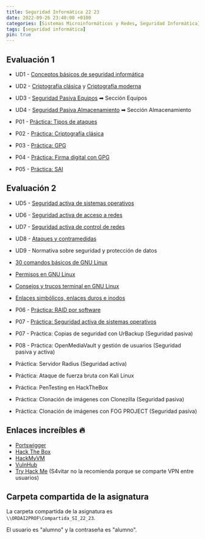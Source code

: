 ```yaml
---
title: Seguridad Informática 22 23
date: 2022-09-26 23:40:00 +0100
categories: [Sistemas Microinformáticos y Redes, Seguridad Informática]
tags: [seguridad informática]
pin: true
---
```


## Evaluación 1

- UD1 - [Conceptos básicos de seguridad informática](/posts/conceptos-basicos-seguridad-informatica/)
- UD2 - [Criptografía clásica](/posts/criptografia-clasica/) y [Criptografía moderna](/posts/criptografia-moderna/)
- UD3 - [Seguridad Pasiva Equipos](/posts/seguridad-pasiva/#equipos) ➡ Sección Equipos
- UD4 - [Seguridad Pasiva Almacenamiento](/posts/seguridad-pasiva/#almacenamiento) ➡ Sección Almacenamiento

- P01 - [Práctica: Tipos de ataques](/posts/practica-tipos-de-ataque/)
- P02 - [Práctica: Criptografía clásica](/posts/practica-criptografia-clasica/)
- P03 - [Práctica: GPG](/posts/practica-gpg/)
- P04 - [Práctica: Firma digital con GPG](/posts/practica-firma-digital-gpg/)
- P05 - [Práctica: SAI](/posts/practica-sai/)

## Evaluación 2

- UD5 - [Seguridad activa de sistemas operativos](/posts/seguridad-activa-sistemas-operativos)
- UD6 - [Seguridad activa de acceso a redes](/posts/seguridad-activa-acceso-redes/)
- UD7 - [Seguridad activa de control de redes](/posts/seguridad-activa-control-redes/)
- UD8 - [Ataques y contramedidas](/posts/ataques-contramedidas)
- UD9 - Normativa sobre seguridad y protección de datos

- [30 comandos básicos de GNU Linux](/posts/comandos-basicos-gnu-linux/)
- [Permisos en GNU Linux](/posts/permisos-gnu-linux/)
- [Consejos y trucos terminal en GNU Linux](/posts/trucos-terminal/)
- [Enlaces simbólicos, enlaces duros e inodos](/posts/teoria-inodos/)

- P06 - [Práctica: RAID por software](/posts/practica-raid/)
- P07 - [Práctica: Seguridad activa de sistemas operativos](/posts/practica-seguridad-activa-sistemas-operativos/)
- P07 - Práctica: Copias de seguridad con UrBackup  (Seguridad pasiva)
- P08 - Práctica: OpenMediaVault y gestión de usuarios (Seguridad pasiva y activa)
- Práctica: Servidor Radius (Seguridad activa)
- Práctica: Ataque de fuerza bruta con Kali Linux
- Práctica: PenTesting en HackTheBox

- Práctica: Clonación de imágenes con Clonezilla (Seguridad pasiva)
- Práctica: Clonación de imágenes con FOG PROJECT (Seguridad pasiva)

## Enlaces increíbles 🔥

- [Portswigger](https://portswigger.net/web-security/learning-path)
- [Hack The Box](https://www.hackthebox.com/)
- [HackMyVM](https://hackmyvm.eu/)
- [VulnHub](https://www.vulnhub.com/)
- [Try Hack Me](https://tryhackme.com/) (S4vitar no la recomienda porque se comparte VPN entre usuarios)

## Carpeta compartida de la asignatura

La carpeta compartida de la asignatura es `\\ORDAI2PROF\Compartida_SI_22_23`.

El usuario es "alumno" y la contraseña es "alumno".
